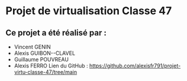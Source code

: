 # Projet de virtualisation Classe 47 
## Ce projet a été réalisé par : 
- Vincent GENIN
- Alexis GUIBON--CLAVEL
- Guillaume POUVREAU
- Alexis FERRO
Lien du GitHub : https://github.com/alexisfr791/projet-virtu-classe-47/tree/main
